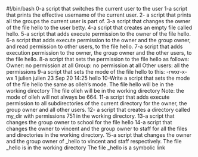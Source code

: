 #!/bin/bash
0-a script that switches the current user to the user
1-a script that prints the effective username of the current user.
2- a script that prints all the groups the current user is part of.
3-a script that changes the owner of the file hello to the user betty.
4-a script that creates an empty file called hello.
5-a script that adds execute permission to the owner of the file hello.
6-a script that adds execute permission to the owner and the group owner, and read permission to other users, to the file hello.
7-a script that adds execution permission to the owner, the group owner and the other users, to the file hello.
8-a script that sets the permission to the file hello as follows:
  Owner: no permission at all
  Group: no permission at all
  Other users: all the permissions
9-a script that sets the mode of the file hello to this:
  -rwxr-x-wx 1 julien julien 23 Sep 20 14:25 hello
10-Write a script that sets the mode of the file hello the same as olleh’s mode.
    The file hello will be in the working directory
    The file olleh will be in the working directory
  Note: the mode of olleh will not always be 664.
11-a script that adds execute permission to all subdirectories of the current directory for the owner, the group owner and all
   other users.
12- a script that creates a directory called my_dir with permissions 751 in the working directory.
13-a script that changes the group owner to school for the file hello
14-a script that changes the owner to vincent and the group owner to staff for all the files and directories in the working directory.
15-a script that changes the owner and the group owner of _hello to vincent and staff respectively.
    The file _hello is in the working directory
    The file _hello is a symbolic link

